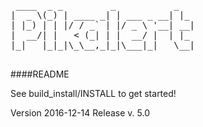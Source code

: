 <pre>

 ____  _ _         _           _   
|  _ \(_) | ____ _| | ___ _ __| |_ 
| |_) | | |/ / _` | |/ _ \ '__| __|
|  __/| |   &lt; (_| | |  __/ |  | |_ 
|_|   |_|_|\_\__,_|_|\___|_|   \__|

</pre>

####README

See build_install/INSTALL to get started!

Version
2016-12-14 Release v. 5.0
